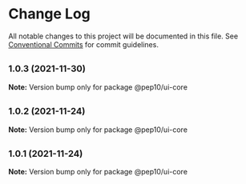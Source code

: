 # Change Log

All notable changes to this project will be documented in this file.
See [Conventional Commits](https://conventionalcommits.org) for commit guidelines.

## <small>1.0.3 (2021-11-30)</small>

**Note:** Version bump only for package @pep10/ui-core





## <small>1.0.2 (2021-11-24)</small>

**Note:** Version bump only for package @pep10/ui-core





## <small>1.0.1 (2021-11-24)</small>

**Note:** Version bump only for package @pep10/ui-core
